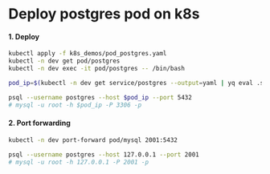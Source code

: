 # Deploy postgres pod on k8s

#### 1. Deploy
```bash
kubectl apply -f k8s_demos/pod_postgres.yaml
kubectl -n dev get pod/postgres
kubectl -n dev exec -it pod/postgres -- /bin/bash

pod_ip=$(kubectl -n dev get service/postgres --output=yaml | yq eval .spec.clusterIP)

psql --username postgres --host $pod_ip --port 5432
# mysql -u root -h $pod_ip -P 3306 -p
```

#### 2. Port forwarding
```bash
kubectl -n dev port-forward pod/mysql 2001:5432

psql --username postgres --host 127.0.0.1 --port 2001
# mysql -u root -h 127.0.0.1 -P 2001 -p
```
